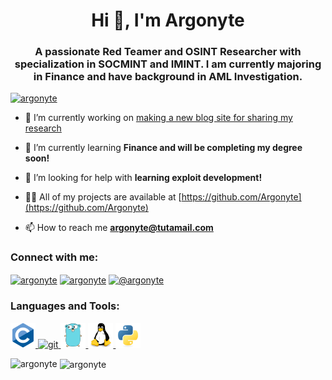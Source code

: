 <h1 align="center">Hi 👋, I'm Argonyte</h1>
<h3 align="center">A passionate Red Teamer and OSINT Researcher with specialization in SOCMINT and IMINT. I am currently majoring in Finance and have background in AML Investigation.</h3>

<p align="left"> <a href="https://github.com/ryo-ma/github-profile-trophy"><img src="https://github-profile-trophy.vercel.app/?username=argonyte" alt="argonyte" /></a> </p>

- 🔭 I’m currently working on [making a new blog site for sharing my research](https://argonyte.github.io)

- 🌱 I’m currently learning **Finance and will be completing my degree soon!**

- 🤝 I’m looking for help with **learning exploit development!**

- 👨‍💻 All of my projects are available at [https://github.com/Argonyte](https://github.com/Argonyte)

- 📫 How to reach me **argonyte@tutamail.com**

<h3 align="left">Connect with me:</h3>
<p align="left">
<a href="https://dev.to/argonyte" target="blank"><img align="center" src="https://raw.githubusercontent.com/rahuldkjain/github-profile-readme-generator/master/src/images/icons/Social/devto.svg" alt="argonyte" height="30" width="40" /></a>
<a href="https://twitter.com/argonyte" target="blank"><img align="center" src="https://raw.githubusercontent.com/rahuldkjain/github-profile-readme-generator/master/src/images/icons/Social/twitter.svg" alt="argonyte" height="30" width="40" /></a>
<a href="https://medium.com/@argonyte.cybersec" target="blank"><img align="center" src="https://raw.githubusercontent.com/rahuldkjain/github-profile-readme-generator/master/src/images/icons/Social/medium.svg" alt="@argonyte" height="30" width="40" /></a>
</p>

<h3 align="left">Languages and Tools:</h3>
<p align="left"> <a href="https://www.cprogramming.com/" target="_blank" rel="noreferrer"> <img src="https://raw.githubusercontent.com/devicons/devicon/master/icons/c/c-original.svg" alt="c" width="40" height="40"/> </a> <a href="https://git-scm.com/" target="_blank" rel="noreferrer"> <img src="https://www.vectorlogo.zone/logos/git-scm/git-scm-icon.svg" alt="git" width="40" height="40"/> </a> <a href="https://golang.org" target="_blank" rel="noreferrer"> <img src="https://raw.githubusercontent.com/devicons/devicon/master/icons/go/go-original.svg" alt="go" width="40" height="40"/> </a> <a href="https://www.linux.org/" target="_blank" rel="noreferrer"> <img src="https://raw.githubusercontent.com/devicons/devicon/master/icons/linux/linux-original.svg" alt="linux" width="40" height="40"/> </a> <a href="https://www.python.org" target="_blank" rel="noreferrer"> <img src="https://raw.githubusercontent.com/devicons/devicon/master/icons/python/python-original.svg" alt="python" width="40" height="40"/> </a> </p>

<p><img align="left" src="https://github-readme-stats.vercel.app/api/top-langs?username=argonyte&show_icons=true&locale=en&layout=compact" alt="argonyte" /></p>

<p>&nbsp;<img align="center" src="https://github-readme-stats.vercel.app/api?username=argonyte&show_icons=true&locale=en" alt="argonyte" /></p>

